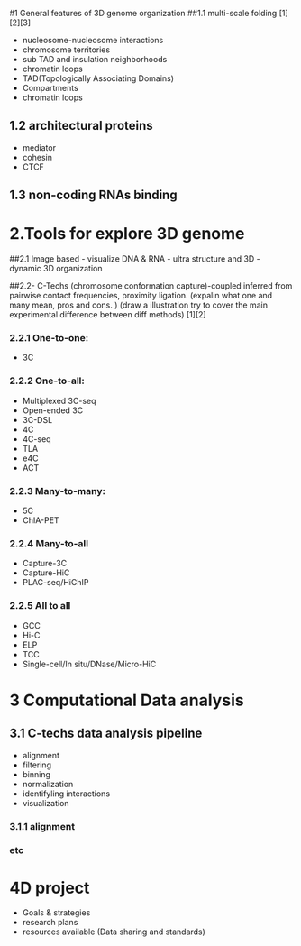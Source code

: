 


#1 General features of 3D genome organization 
##1.1 multi-scale folding 
[1][2][3]
- nucleosome-nucleosome interactions
- chromosome territories
- sub TAD and insulation neighborhoods
- chromatin loops
- TAD(Topologically Associating Domains)
- Compartments
- chromatin loops

## 1.2 architectural proteins
- mediator
- cohesin
- CTCF

## 1.3 non-coding RNAs binding 



# 2.Tools for explore 3D genome
##2.1 Image based
    - visualize DNA & RNA
    - ultra structure and 3D
    - dynamic 3D organization
    
##2.2- C-Techs (chromosome conformation capture)-coupled 
inferred from pairwise contact frequencies, proximity ligation. 
(expalin what one and many mean, pros and cons. )
(draw a illustration try to cover the main experimental difference between diff methods)
[1][2] 
### 2.2.1 One-to-one:
- 3C

### 2.2.2 One-to-all:
- Multiplexed 3C-seq
- Open-ended 3C
- 3C-DSL
- 4C
- 4C-seq
- TLA
- e4C
- ACT

### 2.2.3 Many-to-many:
- 5C
- ChIA-PET 

### 2.2.4 Many-to-all
- Capture-3C
- Capture-HiC
- PLAC-seq/HiChIP

### 2.2.5 All to all 
- GCC
- Hi-C
- ELP
- TCC
- Single-cell/In situ/DNase/Micro-HiC

# 3 Computational Data analysis
## 3.1 C-techs data analysis pipeline
- alignment
- filtering
- binning
- normalization
- identifyling interactions
- visualization 

### 3.1.1 alignment 
### etc 

# 
# 4D project
- Goals & strategies
- research plans
- resources available (Data sharing and standards)








